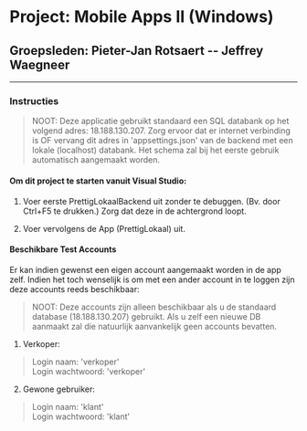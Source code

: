 # Project: Mobile Apps II (Windows) 

## Groepsleden: Pieter-Jan Rotsaert -- Jeffrey Waegneer

------------------
### Instructies

> NOOT: Deze applicatie gebruikt standaard een SQL databank op het volgend adres: 18.188.130.207.
         Zorg ervoor dat er internet verbinding is OF vervang dit adres in 'appsettings.json' van de
         backend met een lokale (localhost) databank. Het schema zal bij het eerste gebruik automatisch
         aangemaakt worden.
         
#### Om dit project te starten vanuit Visual Studio:

1. Voer eerste PrettigLokaalBackend uit zonder te debuggen. (Bv. door Ctrl+F5 te drukken.)
Zorg dat deze in de achtergrond loopt.

2. Voer vervolgens de App (PrettigLokaal) uit.

#### Beschikbare Test Accounts

Er kan indien gewenst een eigen account aangemaakt worden in de app zelf. 
Indien het toch wenselijk is om met een ander account in te loggen zijn deze accounts reeds beschikbaar:

> NOOT: Deze accounts zijn alleen beschikbaar als u de standaard database (18.188.130.207) gebruikt.
        Als u zelf een nieuwe DB aanmaakt zal die natuurlijk aanvankelijk geen accounts bevatten.
        

1. Verkoper: <br/>
>Login naam: 'verkoper' <br/>
>Login wachtwoord: 'verkoper'

2. Gewone gebruiker: <br/> 
>Login naam: 'klant' <br/>
>Login wachtwoord: 'klant'
